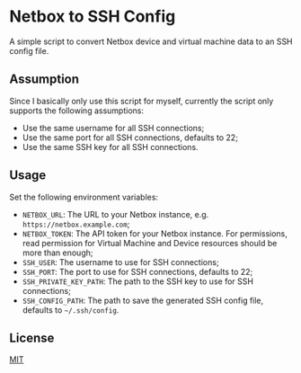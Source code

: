 # Netbox to SSH Config

A simple script to convert Netbox device and virtual machine data to an SSH config file.

## Assumption

Since I basically only use this script for myself, currently the script only supports the following assumptions:
- Use the same username for all SSH connections;
- Use the same port for all SSH connections, defaults to 22;
- Use the same SSH key for all SSH connections.

## Usage

Set the following environment variables:
- `NETBOX_URL`: The URL to your Netbox instance, e.g. `https://netbox.example.com`;
- `NETBOX_TOKEN`: The API token for your Netbox instance. For permissions, read permission for Virtual Machine and Device resources should be more than enough;
- `SSH_USER`: The username to use for SSH connections;
- `SSH_PORT`: The port to use for SSH connections, defaults to 22;
- `SSH_PRIVATE_KEY_PATH`: The path to the SSH key to use for SSH connections;
- `SSH_CONFIG_PATH`: The path to save the generated SSH config file, defaults to `~/.ssh/config`.

## License

[MIT](./LICENSE)
